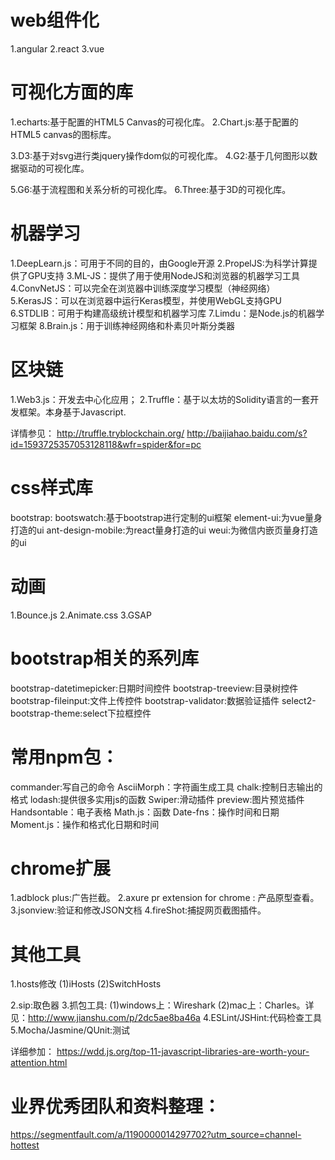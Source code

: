 # web组件化
  1.angular
  2.react
  3.vue

# 可视化方面的库
  1.echarts:基于配置的HTML5 Canvas的可视化库。
  2.Chart.js:基于配置的HTML5 canvas的图标库。

  3.D3:基于对svg进行类jquery操作dom似的可视化库。
  4.G2:基于几何图形以数据驱动的可视化库。

  5.G6:基于流程图和关系分析的可视化库。
  6.Three:基于3D的可视化库。
  
# 机器学习
  1.DeepLearn.js：可用于不同的目的，由Google开源
  2.PropelJS:为科学计算提供了GPU支持
  3.ML-JS：提供了用于使用NodeJS和浏览器的机器学习工具
  4.ConvNetJS：可以完全在浏览器中训练深度学习模型（神经网络）
  5.KerasJS：可以在浏览器中运行Keras模型，并使用WebGL支持GPU
  6.STDLIB：可用于构建高级统计模型和机器学习库
  7.Limdu：是Node.js的机器学习框架
  8.Brain.js：用于训练神经网络和朴素贝叶斯分类器

# 区块链
  1.Web3.js：开发去中心化应用；
  2.Truffle：基于以太坊的Solidity语言的一套开发框架。本身基于Javascript.


  详情参见：
    http://truffle.tryblockchain.org/
    http://baijiahao.baidu.com/s?id=1593725357053128118&wfr=spider&for=pc

# css样式库
  bootstrap:
  bootswatch:基于bootstrap进行定制的ui框架
  element-ui:为vue量身打造的ui
  ant-design-mobile:为react量身打造的ui
  weui:为微信内嵌页量身打造的ui
  
# 动画
  1.Bounce.js
  2.Animate.css
  3.GSAP

# bootstrap相关的系列库
  bootstrap-datetimepicker:日期时间控件
  bootstrap-treeview:目录树控件
  bootstrap-fileinput:文件上传控件
  bootstrap-validator:数据验证插件
  select2-bootstrap-theme:select下拉框控件

# 常用npm包：
  commander:写自己的命令
  AsciiMorph：字符画生成工具
  chalk:控制日志输出的格式
  lodash:提供很多实用js的函数
  Swiper:滑动插件
  preview:图片预览插件
  Handsontable：电子表格
  Math.js：函数
  Date-fns：操作时间和日期
  Moment.js：操作和格式化日期和时间

# chrome扩展
  1.adblock plus:广告拦截。
  2.axure pr extension for chrome : 产品原型查看。
  3.jsonview:验证和修改JSON文档
  4.fireShot:捕捉网页截图插件。

# 其他工具
  1.hosts修改
    (1)iHosts
    (2)SwitchHosts

  2.sip:取色器
  3.抓包工具:
    (1)windows上：Wireshark
    (2)mac上：Charles。详见：http://www.jianshu.com/p/2dc5ae8ba46a
  4.ESLint/JSHint:代码检查工具
  5.Mocha/Jasmine/QUnit:测试





详细参加：
  https://wdd.js.org/top-11-javascript-libraries-are-worth-your-attention.html

# 业界优秀团队和资料整理：
  https://segmentfault.com/a/1190000014297702?utm_source=channel-hottest
  




